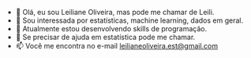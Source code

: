 - 👋 Olá, eu sou Leiliane Oliveira, mas pode me chamar de Leili.
- 👀 Sou interessada por estatísticas, machine learning, dados em geral.
- 🌱 Atualmente estou desenvolvendo skills de programação.
- 💞️ Se precisar de ajuda em estatística pode me chamar.
- 📫 Você me encontra no e-mail leilianeoliveira.est@gmail.com

<!---
Leiliane-Oliveira/Leiliane-Oliveira is a ✨ special ✨ repository because its `README.md` (this file) appears on your GitHub profile.
You can click the Preview link to take a look at your changes.
--->
